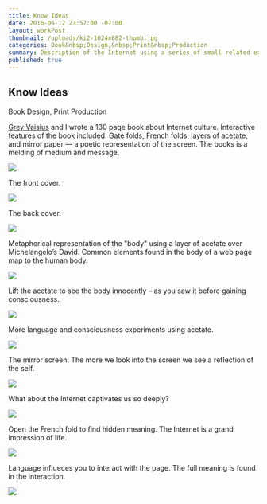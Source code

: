 ```yaml
---
title: Know Ideas
date: 2016-06-12 23:57:00 -07:00
layout: workPost
thumbnail: /uploads/ki2-1024x682-thumb.jpg
categories: Book&nbsp;Design,&nbsp;Print&nbsp;Production
summary: Description of the Internet using a series of small related experiments.
published: true
---
```

<article>
<div class="vh-100 dt w-100 bg-black pt5 pb6 bb b--black-10" style="background: url(/uploads/knowIdeasCover.jpg) no-repeat center; background-size: cover;">
	<div class="dtc v-mid">
  		<h1 class="fl f1 f-subheadline-l measure lh-title fw7 mb0 bg-white pt1 pb2 pr2 pl3 pl4-ns pr4-ns">Know Ideas</h1>
  		<p class="fl cl measure f5 lh-copy i bg-white pv0 pr2 pl3 pl4-ns">Book Design, Print Production</p>
	</div>
</div>

<div class="cf">
    <div class="fl w-100 w-40-l f5 f4-ns f4-l lh-copy">
    	<p class="pa3 pa4-ns mv0"><a href="http://greyvy.com/" target="_blank">Grey Vaisius</a> and I wrote a 130 page book about Internet culture. Interactive features of the book included: Gate folds, French folds, layers of acetate, and mirror paper — a poetic representation of the screen. The books is a melding of medium and message.</p>
	</div>
	<div class="fl w-100 w-60-l pr4-l">
		<img class="w-100 mt4-l ba b--black-10" src="/uploads/kiscroll.jpg"/>
	</div>
</div>

<div class="cf">
    <div class="fl w-100 w-40-l f5 f4-ns f4-l lh-copy">
    	<p class="pa3 pa4-ns mv0">The front cover.</p>
	</div>
	<div class="fl w-100 w-60-l pr4-l">
		<img class="w-100 mt4-l ba b--black-10" src="/uploads/ki4-1024x682.jpg"/>
	</div>
</div>

<div class="cf">
    <div class="fl w-100 w-40-l f5 f4-ns f4-l lh-copy">
    	<p class="pa3 pa4-ns mv0">The back cover.</p>
	</div>
	<div class="fl w-100 w-60-l pr4-l">
		<img class="w-100 mt4-l ba b--black-10" src="/uploads/ki5-1024x682.jpg"/>
	</div>
</div>

<div class="cf">
    <div class="fl w-100 w-40-l f5 f4-ns f4-l lh-copy">
    	<p class="pa3 pa4-ns mv0">Metaphorical representation of the "body" using a layer of acetate over Michelangelo’s David. Common elements found in the body of a web page map to the human body.</p>
	</div>
	<div class="fl w-100 w-60-l pr4-l">
		<img class="w-100 mt4-l ba b--black-10" src="/uploads/ki10-1024x682.jpg"/>
	</div>
</div>

<div class="cf">
    <div class="fl w-100 w-40-l f5 f4-ns f4-l lh-copy">
    	<p class="pa3 pa4-ns mv0">Lift the acetate to see the body innocently – as you saw it before gaining consciousness.</p>
	</div>
	<div class="fl w-100 w-60-l pr4-l">
		<img class="w-100 mt4-l ba b--black-10" src="/uploads/ki11-1024x682.jpg"/>
	</div>
</div>

<div class="cf">
    <div class="fl w-100 w-40-l f5 f4-ns f4-l lh-copy">
    	<p class="pa3 pa4-ns mv0">More language and consciousness experiments using acetate.</p>
	</div>
	<div class="fl w-100 w-60-l pr4-l">
		<img class="w-100 mt4-l ba b--black-10" src="/uploads/ki9-1024x682.jpg"/>
	</div>
</div>

<div class="cf">
    <div class="fl w-100 w-40-l f5 f4-ns f4-l lh-copy">
    	<p class="pa3 pa4-ns mv0">The mirror screen. The more we look into the screen we see a reflection of the self.</p>
	</div>
	<div class="fl w-100 w-60-l pr4-l">
		<img class="w-100 mt4-l ba b--black-10" src="/uploads/ki14-1024x682.jpg"/>
	</div>
</div>

<div class="cf">
    <div class="fl w-100 w-40-l f5 f4-ns f4-l lh-copy">
    	<p class="pa3 pa4-ns mv0">What about the Internet captivates us so deeply?</p>
	</div>
	<div class="fl w-100 w-60-l pr4-l">
		<img class="w-100 mt4-l ba b--black-10" src="/uploads/ki12-1024x682.jpg"/>
	</div>
</div>

<div class="cf">
    <div class="fl w-100 w-40-l f5 f4-ns f4-l lh-copy">
    	<p class="pa3 pa4-ns mv0">Open the French fold to find hidden meaning. The Internet is a grand impression of life.</p>
	</div>
	<div class="fl w-100 w-60-l pr4-l">
		<img class="w-100 mt4-l ba b--black-10" src="/uploads/ki8-1024x682.jpg"/>
	</div>
</div>

<div class="cf mb4">
    <div class="fl w-100 w-40-l f5 f4-ns f4-l lh-copy">
    	<p class="pa3 pa4-ns mv0">Language influeces you to interact with the page. The full meaning is found in the interaction.</p>
	</div>
	<div class="fl w-100 w-60-l pr4-l">
		<img class="w-100 mt4-l ba b--black-10" src="/uploads/ki7-1024x682.jpg"/>
	</div>
</div>
</article>